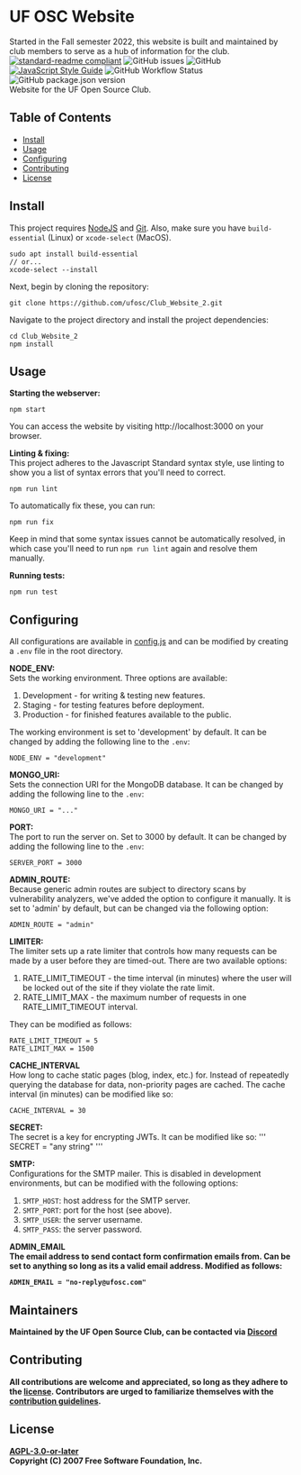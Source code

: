 # UF OSC Website

Started in the Fall semester 2022, this website is built and maintained by club members to serve as a hub of information for the club.
[![standard-readme compliant](https://img.shields.io/badge/readme%20style-standard-brightgreen.svg?style=flat-square)](https://github.com/RichardLitt/standard-readme) ![GitHub issues](https://img.shields.io/github/issues-raw/ufosc/Club_Website_2) ![GitHub](https://img.shields.io/github/license/ufosc/Club_Website_2) [![JavaScript Style Guide](https://img.shields.io/badge/code_style-standard-brightgreen.svg)](https://standardjs.com) ![GitHub Workflow Status](https://img.shields.io/github/workflow/status/ufosc/Club_Website_2/Node.js%20CI) ![GitHub package.json version](https://img.shields.io/github/package-json/v/ufosc/Club_Website_2)
<br/>
Website for the UF Open Source Club.

## Table of Contents

- [Install](#install)
- [Usage](#usage)
- [Configuring](#configuring)
- [Contributing](#contributing)
- [License](#license)

## Install

This project requires [NodeJS](https://nodejs.org/en/) and [Git](https://git-scm.com). Also, make sure you have `build-essential` (Linux) or `xcode-select` (MacOS).

```
sudo apt install build-essential
// or...
xcode-select --install
```

Next, begin by cloning the repository:

```
git clone https://github.com/ufosc/Club_Website_2.git
```

Navigate to the project directory and install the project dependencies:

```
cd Club_Website_2
npm install
```

## Usage

<b>Starting the webserver:</b>

```
npm start
```

You can access the website by visiting http://localhost:3000 on your browser.

<b>Linting & fixing:</b>
<br/>
This project adheres to the Javascript Standard syntax style, use linting to show you a list of syntax errors that you'll need to correct.

```
npm run lint
```

To automatically fix these, you can run:

```
npm run fix
```

Keep in mind that some syntax issues cannot be automatically resolved, in which case you'll need to run `npm run lint` again and resolve them manually.

<b>Running tests:</b>

```
npm run test
```

## Configuring

All configurations are available in [config.js](config.js) and can be modified by creating a `.env` file in the root directory.

<b> NODE_ENV: </b><br>
Sets the working environment. Three options are available:

1. Development - for writing & testing new features.
2. Staging - for testing features before deployment.
3. Production - for finished features available to the public.

The working environment is set to 'development' by default. It can be changed by adding the following line to the `.env`:

```
NODE_ENV = "development"
```

<b> MONGO_URI: </b><br>
Sets the connection URI for the MongoDB database. It can be changed by adding the following line to the `.env`:

```
MONGO_URI = "..."
```

<b>PORT:</b><br>
The port to run the server on. Set to 3000 by default. It can be changed by adding the following line to the `.env`:

```
SERVER_PORT = 3000
```

<b>ADMIN_ROUTE:</b><br>
Because generic admin routes are subject to directory scans by vulnerability analyzers, we've added the option to configure it manually. It is set to 'admin' by default, but can be changed via the following option:

```
ADMIN_ROUTE = "admin"
```

<b>LIMITER:</b><br>
The limiter sets up a rate limiter that controls how many requests can be made by a user before they are timed-out. There are two available options:

1. RATE_LIMIT_TIMEOUT - the time interval (in minutes) where the user will be locked out of the site if they violate the rate limit.
2. RATE_LIMIT_MAX - the maximum number of requests in one RATE_LIMIT_TIMEOUT interval.

They can be modified as follows:

```
RATE_LIMIT_TIMEOUT = 5
RATE_LIMIT_MAX = 1500
```

<b>CACHE_INTERVAL</b><br>
How long to cache static pages (blog, index, etc.) for. Instead of repeatedly querying the database for data, non-priority pages are cached. The cache interval (in minutes) can be modified like so:

```
CACHE_INTERVAL = 30
```

<b>SECRET:</b><br>
The secret is a key for encrypting JWTs. It can be modified like so:
'''
SECRET = "any string"
'''

<b>SMTP:</b><br>
Configurations for the SMTP mailer. This is disabled in development environments, but can be modified with the following options:

1. `SMTP_HOST`: host address for the SMTP server.
2. `SMTP_PORT`: port for the host (see above).
3. `SMTP_USER`: the server username.
4. `SMTP_PASS`: the server password.

<b>ADMIN_EMAIL<b><br>
The email address to send contact form confirmation emails from. Can be set to anything so long as its a valid email address. Modified as follows:

```
ADMIN_EMAIL = "no-reply@ufosc.com"
```

## Maintainers

Maintained by the UF Open Source Club, can be contacted via [Discord](https://discord.gg/j9g5dqSVD8)

## Contributing

All contributions are welcome and appreciated, so long as they adhere to the [license](#license). Contributors are urged to familiarize themselves with the [contribution guidelines](CONTRIBUTING.md).

## License

[AGPL-3.0-or-later](LICENSE.md) <br/>
Copyright (C) 2007 Free Software Foundation, Inc.
